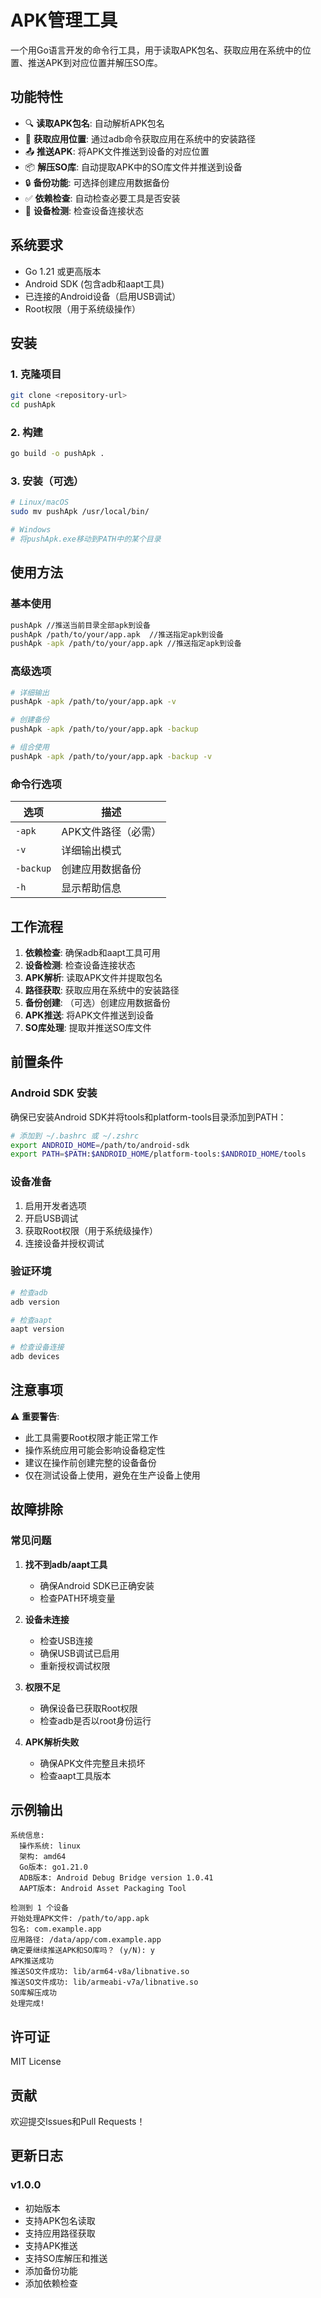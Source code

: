 # APK管理工具

一个用Go语言开发的命令行工具，用于读取APK包名、获取应用在系统中的位置、推送APK到对应位置并解压SO库。

## 功能特性

- 🔍 **读取APK包名**: 自动解析APK包名
- 📍 **获取应用位置**: 通过adb命令获取应用在系统中的安装路径
- 📤 **推送APK**: 将APK文件推送到设备的对应位置
- 📦 **解压SO库**: 自动提取APK中的SO库文件并推送到设备
- 🔒 **备份功能**: 可选择创建应用数据备份
- ✅ **依赖检查**: 自动检查必要工具是否安装
- 📱 **设备检测**: 检查设备连接状态

## 系统要求

- Go 1.21 或更高版本
- Android SDK (包含adb和aapt工具)
- 已连接的Android设备（启用USB调试）
- Root权限（用于系统级操作）

## 安装

### 1. 克隆项目
```bash
git clone <repository-url>
cd pushApk
```

### 2. 构建
```bash
go build -o pushApk .
```

### 3. 安装（可选）
```bash
# Linux/macOS
sudo mv pushApk /usr/local/bin/

# Windows
# 将pushApk.exe移动到PATH中的某个目录
```

## 使用方法

### 基本使用
```bash
pushApk //推送当前目录全部apk到设备
pushApk /path/to/your/app.apk  //推送指定apk到设备
pushApk -apk /path/to/your/app.apk //推送指定apk到设备
```

### 高级选项
```bash
# 详细输出
pushApk -apk /path/to/your/app.apk -v

# 创建备份
pushApk -apk /path/to/your/app.apk -backup

# 组合使用
pushApk -apk /path/to/your/app.apk -backup -v
```

### 命令行选项

| 选项 | 描述 |
|------|------|
| `-apk` | APK文件路径（必需） |
| `-v` | 详细输出模式 |
| `-backup` | 创建应用数据备份 |
| `-h` | 显示帮助信息 |

## 工作流程

1. **依赖检查**: 确保adb和aapt工具可用
2. **设备检测**: 检查设备连接状态
3. **APK解析**: 读取APK文件并提取包名
4. **路径获取**: 获取应用在系统中的安装路径
5. **备份创建**: （可选）创建应用数据备份
6. **APK推送**: 将APK文件推送到设备
7. **SO库处理**: 提取并推送SO库文件

## 前置条件

### Android SDK 安装
确保已安装Android SDK并将tools和platform-tools目录添加到PATH：

```bash
# 添加到 ~/.bashrc 或 ~/.zshrc
export ANDROID_HOME=/path/to/android-sdk
export PATH=$PATH:$ANDROID_HOME/platform-tools:$ANDROID_HOME/tools
```

### 设备准备
1. 启用开发者选项
2. 开启USB调试
3. 获取Root权限（用于系统级操作）
4. 连接设备并授权调试

### 验证环境
```bash
# 检查adb
adb version

# 检查aapt
aapt version

# 检查设备连接
adb devices
```

## 注意事项

⚠️ **重要警告**:
- 此工具需要Root权限才能正常工作
- 操作系统应用可能会影响设备稳定性
- 建议在操作前创建完整的设备备份
- 仅在测试设备上使用，避免在生产设备上使用

## 故障排除

### 常见问题

1. **找不到adb/aapt工具**
   - 确保Android SDK已正确安装
   - 检查PATH环境变量

2. **设备未连接**
   - 检查USB连接
   - 确保USB调试已启用
   - 重新授权调试权限

3. **权限不足**
   - 确保设备已获取Root权限
   - 检查adb是否以root身份运行

4. **APK解析失败**
   - 确保APK文件完整且未损坏
   - 检查aapt工具版本

## 示例输出

```
系统信息:
  操作系统: linux
  架构: amd64
  Go版本: go1.21.0
  ADB版本: Android Debug Bridge version 1.0.41
  AAPT版本: Android Asset Packaging Tool

检测到 1 个设备
开始处理APK文件: /path/to/app.apk
包名: com.example.app
应用路径: /data/app/com.example.app
确定要继续推送APK和SO库吗？ (y/N): y
APK推送成功
推送SO文件成功: lib/arm64-v8a/libnative.so
推送SO文件成功: lib/armeabi-v7a/libnative.so
SO库解压成功
处理完成!
```

## 许可证

MIT License

## 贡献

欢迎提交Issues和Pull Requests！

## 更新日志

### v1.0.0
- 初始版本
- 支持APK包名读取
- 支持应用路径获取
- 支持APK推送
- 支持SO库解压和推送
- 添加备份功能
- 添加依赖检查
